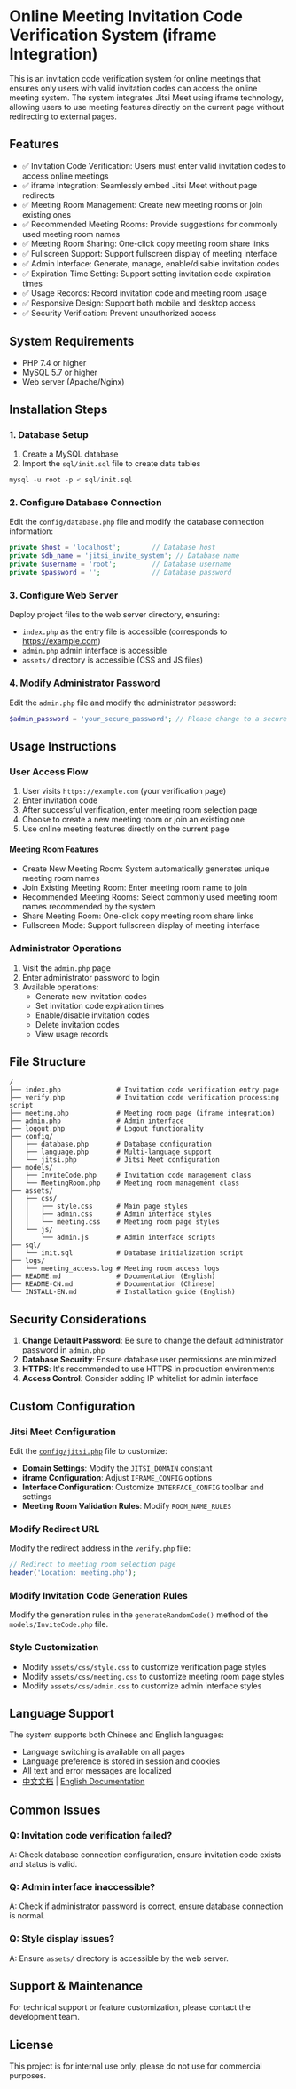 # Online Meeting Invitation Code Verification System (iframe Integration)

This is an invitation code verification system for online meetings that ensures only users with valid invitation codes can access the online meeting system. The system integrates Jitsi Meet using iframe technology, allowing users to use meeting features directly on the current page without redirecting to external pages.

## Features

- ✅ Invitation Code Verification: Users must enter valid invitation codes to access online meetings
- ✅ iframe Integration: Seamlessly embed Jitsi Meet without page redirects
- ✅ Meeting Room Management: Create new meeting rooms or join existing ones
- ✅ Recommended Meeting Rooms: Provide suggestions for commonly used meeting room names
- ✅ Meeting Room Sharing: One-click copy meeting room share links
- ✅ Fullscreen Support: Support fullscreen display of meeting interface
- ✅ Admin Interface: Generate, manage, enable/disable invitation codes
- ✅ Expiration Time Setting: Support setting invitation code expiration times
- ✅ Usage Records: Record invitation code and meeting room usage
- ✅ Responsive Design: Support both mobile and desktop access
- ✅ Security Verification: Prevent unauthorized access

## System Requirements

- PHP 7.4 or higher
- MySQL 5.7 or higher
- Web server (Apache/Nginx)

## Installation Steps

### 1. Database Setup

1. Create a MySQL database
2. Import the `sql/init.sql` file to create data tables
```sql
mysql -u root -p < sql/init.sql
```

### 2. Configure Database Connection

Edit the `config/database.php` file and modify the database connection information:

```php
private $host = 'localhost';        // Database host
private $db_name = 'jitsi_invite_system'; // Database name
private $username = 'root';         // Database username
private $password = '';             // Database password
```

### 3. Configure Web Server

Deploy project files to the web server directory, ensuring:
- `index.php` as the entry file is accessible (corresponds to https://example.com)
- `admin.php` admin interface is accessible
- `assets/` directory is accessible (CSS and JS files)

### 4. Modify Administrator Password

Edit the `admin.php` file and modify the administrator password:

```php
$admin_password = 'your_secure_password'; // Please change to a secure password
```

## Usage Instructions

### User Access Flow

1. User visits `https://example.com` (your verification page)
2. Enter invitation code
3. After successful verification, enter meeting room selection page
4. Choose to create a new meeting room or join an existing one
5. Use online meeting features directly on the current page

#### Meeting Room Features
- Create New Meeting Room: System automatically generates unique meeting room names
- Join Existing Meeting Room: Enter meeting room name to join
- Recommended Meeting Rooms: Select commonly used meeting room names recommended by the system
- Share Meeting Room: One-click copy meeting room share links
- Fullscreen Mode: Support fullscreen display of meeting interface

### Administrator Operations

1. Visit the `admin.php` page
2. Enter administrator password to login
3. Available operations:
   - Generate new invitation codes
   - Set invitation code expiration times
   - Enable/disable invitation codes
   - Delete invitation codes
   - View usage records

## File Structure

```
/
├── index.php              # Invitation code verification entry page
├── verify.php             # Invitation code verification processing script
├── meeting.php            # Meeting room page (iframe integration)
├── admin.php              # Admin interface
├── logout.php             # Logout functionality
├── config/
│   ├── database.php       # Database configuration
│   ├── language.php       # Multi-language support
│   └── jitsi.php          # Jitsi Meet configuration
├── models/
│   ├── InviteCode.php     # Invitation code management class
│   └── MeetingRoom.php    # Meeting room management class
├── assets/
│   ├── css/
│   │   ├── style.css      # Main page styles
│   │   ├── admin.css      # Admin interface styles
│   │   └── meeting.css    # Meeting room page styles
│   └── js/
│       └── admin.js       # Admin interface scripts
├── sql/
│   └── init.sql           # Database initialization script
├── logs/
│   └── meeting_access.log # Meeting room access logs
├── README.md              # Documentation (English)
├── README-CN.md           # Documentation (Chinese)
└── INSTALL-EN.md          # Installation guide (English)
```

## Security Considerations

1. **Change Default Password**: Be sure to change the default administrator password in `admin.php`
2. **Database Security**: Ensure database user permissions are minimized
3. **HTTPS**: It's recommended to use HTTPS in production environments
4. **Access Control**: Consider adding IP whitelist for admin interface

## Custom Configuration

### Jitsi Meet Configuration
Edit the [`config/jitsi.php`](config/jitsi.php) file to customize:
- **Domain Settings**: Modify the `JITSI_DOMAIN` constant
- **iframe Configuration**: Adjust `IFRAME_CONFIG` options
- **Interface Configuration**: Customize `INTERFACE_CONFIG` toolbar and settings
- **Meeting Room Validation Rules**: Modify `ROOM_NAME_RULES`

### Modify Redirect URL

Modify the redirect address in the `verify.php` file:

```php
// Redirect to meeting room selection page
header('Location: meeting.php');
```

### Modify Invitation Code Generation Rules

Modify the generation rules in the `generateRandomCode()` method of the `models/InviteCode.php` file.

### Style Customization

- Modify `assets/css/style.css` to customize verification page styles
- Modify `assets/css/meeting.css` to customize meeting room page styles
- Modify `assets/css/admin.css` to customize admin interface styles

## Language Support

The system supports both Chinese and English languages:

- Language switching is available on all pages
- Language preference is stored in session and cookies
- All text and error messages are localized
- [中文文档](README.md) | [English Documentation](README-EN.md)

## Common Issues

### Q: Invitation code verification failed?
A: Check database connection configuration, ensure invitation code exists and status is valid.

### Q: Admin interface inaccessible?
A: Check if administrator password is correct, ensure database connection is normal.

### Q: Style display issues?
A: Ensure `assets/` directory is accessible by the web server.

## Support & Maintenance

For technical support or feature customization, please contact the development team.

## License

This project is for internal use only, please do not use for commercial purposes.